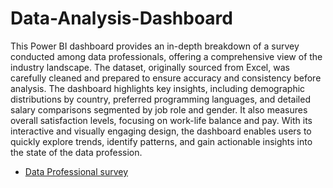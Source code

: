 # Data-Analysis-Dashboard
This Power BI dashboard provides an in-depth breakdown of a survey conducted among data professionals, offering a comprehensive view of the industry landscape.
The dataset, originally sourced from Excel, was carefully cleaned and prepared to ensure accuracy and consistency before analysis. The dashboard highlights 
key insights, including demographic distributions by country, preferred programming languages, and detailed salary comparisons segmented by job role and gender. 
It also measures overall satisfaction levels, focusing on work-life balance and pay. With its interactive and visually engaging design, the dashboard enables 
users to quickly explore trends, identify patterns, and gain actionable insights into the state of the data profession.

- <a href="https://github.com/Mlinox12/Data-Analysis-Dashboard/blob/main/Power%20BI%20-%20Final%20Project.xlsx">Data Professional survey</a>
